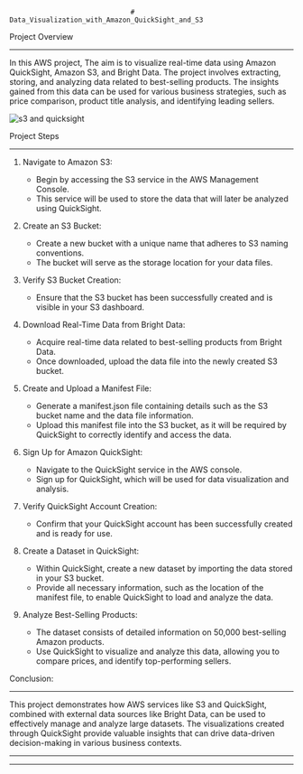                                   # Data_Visualization_with_Amazon_QuickSight_and_S3

Project Overview
____________________________________________________________________________________________________________________________

In this AWS project, The aim is to visualize real-time data using Amazon QuickSight, Amazon S3, and Bright Data. The project involves extracting, storing, and analyzing data related to best-selling products. The insights gained from this data can be used for various business strategies, such as price comparison, product title analysis, and identifying leading sellers.

![s3 and quicksight](https://github.com/user-attachments/assets/50ade530-e90e-4155-9b05-d3c5e226f58b)

Project Steps
____________________________________________________________________________________________________________________________

1. Navigate to Amazon S3:
   * Begin by accessing the S3 service in the AWS Management Console.
   * This service will be used to store the data that will later be analyzed using QuickSight.

2. Create an S3 Bucket:
    * Create a new bucket with a unique name that adheres to S3 naming conventions.
    * The bucket will serve as the storage location for your data files.

3. Verify S3 Bucket Creation:
    * Ensure that the S3 bucket has been successfully created and is visible in your S3 dashboard.

 4. Download Real-Time Data from Bright Data:
    * Acquire real-time data related to best-selling products from Bright Data.
    * Once downloaded, upload the data file into the newly created S3 bucket.
  
5. Create and Upload a Manifest File:
   * Generate a manifest.json file containing details such as the S3 bucket name and the data file information.
   * Upload this manifest file into the S3 bucket, as it will be required by QuickSight to correctly identify and access the data.

6. Sign Up for Amazon QuickSight:
   * Navigate to the QuickSight service in the AWS console.
   * Sign up for QuickSight, which will be used for data visualization and analysis.

7. Verify QuickSight Account Creation:
   * Confirm that your QuickSight account has been successfully created and is ready for use.

8. Create a Dataset in QuickSight:
   * Within QuickSight, create a new dataset by importing the data stored in your S3 bucket.
   * Provide all necessary information, such as the location of the manifest file, to enable QuickSight to load and analyze the data.

9. Analyze Best-Selling Products:
   * The dataset consists of detailed information on 50,000 best-selling Amazon products.
   * Use QuickSight to visualize and analyze this data, allowing you to compare prices, and identify top-performing sellers.


Conclusion:
____________________________________________________________________________________________________________________________

This project demonstrates how AWS services like S3 and QuickSight, combined with external data sources like Bright Data, can be used to effectively manage and analyze large datasets. The visualizations created through QuickSight provide valuable insights that can drive data-driven decision-making in various business contexts.

____________________________________________________________________________________________________________________________
____________________________________________________________________________________________________________________________
